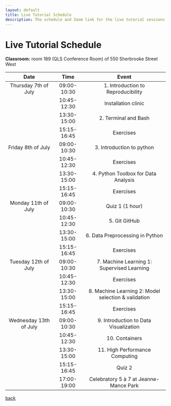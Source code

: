 ```yaml
---
layout: default
title: Live Tutorial Schedule
description: The schedule and Zoom link for the live tutorial sessions
---
```


# Live Tutorial Schedule

**Classroom:** room 189 (QLS Conference Room) of 550 Sherbrooke Street West

| Date     | Time | Event     |
| :----:        |    :----:   |          :----: |
| Thursday 7th of July | 09:00-10:30       | 1. Introduction to Reproducibility  |
|    | 10:45-12:30      | Installation clinic  |
|    | 13:30-15:00      | 2. Terminal and Bash |
|    | 15:15-16:45       | Exercises   |
| Friday 8th of July | 09:00-10:30       | 3. Introduction to python  |
|    | 10:45-12:30      | Exercises |
|    | 13:30-15:00      | 4. Python Toolbox for Data Analysis |
|    | 15:15-16:45       | Exercises   |
| Monday 11th of July | 09:00-10:30       | Quiz 1 (1 hour)  |
|    | 10:45-12:30      | 5. Git GitHub  |
|    | 13:30-15:00      | 6. Data Preprocessing in Python |
|    | 15:15-16:45       | Exercises   |
| Tuesday 12th of July | 09:00-10:30       | 7. Machine Learning 1: Supervised Learning |
|    | 10:45-12:30      | Exercises  |
|    | 13:30-15:00      | 8. Machine Learning 2: Model selection & validation |
|    | 15:15-16:45       | Exercises   |
| Wednesday 13th of July | 09:00-10:30       | 9. Introduction to Data Visualization  |
|    | 10:45-12:30      | 10. Containers  |
|    | 13:30-15:00      | 11. High Performance Computing |
|    | 15:15-16:45       | Quiz 2   |
|    | 17:00-19:00       | Celebratory 5 à 7 at Jeanne-Mance Park  |

[back](./)
